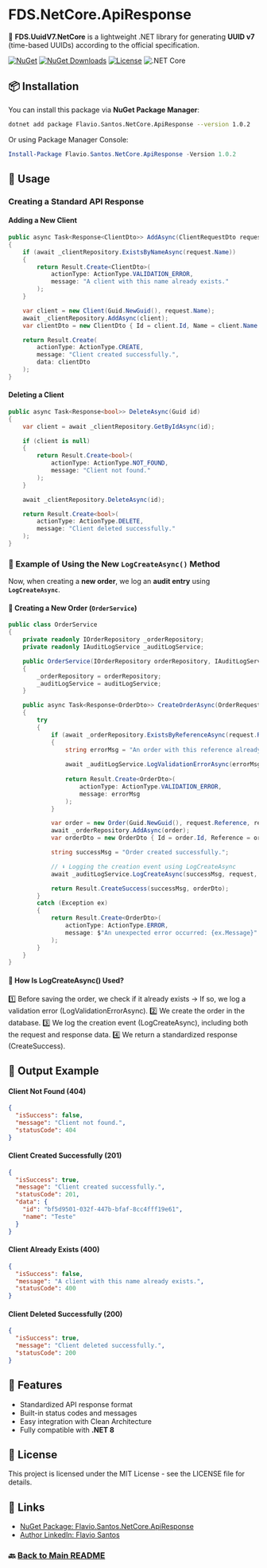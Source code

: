 # FDS.NetCore.ApiResponse

🚀 **FDS.UuidV7.NetCore** is a lightweight .NET library for generating **UUID v7** (time-based UUIDs) according to the official specification.

[![NuGet](https://img.shields.io/nuget/v/Flavio.Santos.NetCore.ApiResponse.svg)](https://www.nuget.org/packages/Flavio.Santos.NetCore.ApiResponse/)
[![NuGet Downloads](https://img.shields.io/nuget/dt/Flavio.Santos.NetCore.ApiResponse.svg)](https://www.nuget.org/packages/Flavio.Santos.NetCore.ApiResponse/)
[![License](https://img.shields.io/badge/license-MIT-blue.svg)](LICENSE)
![.NET Core](https://img.shields.io/badge/.NET%20Core-8.0-blue?logo=dotnet)

## 📦 Installation

You can install this package via **NuGet Package Manager**:

```sh
dotnet add package Flavio.Santos.NetCore.ApiResponse --version 1.0.2
```

Or using Package Manager Console:

```powershell
Install-Package Flavio.Santos.NetCore.ApiResponse -Version 1.0.2
```

## 🚀 Usage

### Creating a Standard API Response

#### Adding a New Client
```csharp
public async Task<Response<ClientDto>> AddAsync(ClientRequestDto request)
{
    if (await _clientRepository.ExistsByNameAsync(request.Name))
    {
        return Result.Create<ClientDto>(
            actionType: ActionType.VALIDATION_ERROR,
            message: "A client with this name already exists."
        );
    }

    var client = new Client(Guid.NewGuid(), request.Name);
    await _clientRepository.AddAsync(client);
    var clientDto = new ClientDto { Id = client.Id, Name = client.Name };

    return Result.Create(
        actionType: ActionType.CREATE,
        message: "Client created successfully.",
        data: clientDto
    );
}
```

#### Deleting a Client
```csharp
public async Task<Response<bool>> DeleteAsync(Guid id)
{
    var client = await _clientRepository.GetByIdAsync(id);

    if (client is null)
    {
        return Result.Create<bool>(
            actionType: ActionType.NOT_FOUND,
            message: "Client not found."
        );
    }

    await _clientRepository.DeleteAsync(id);

    return Result.Create<bool>(
        actionType: ActionType.DELETE,
        message: "Client deleted successfully."
    );
}
```

### 📌 Example of Using the New `LogCreateAsync()` Method

Now, when creating a **new order**, we log an **audit entry** using **`LogCreateAsync`**.

#### 🚀 Creating a New Order (`OrderService`)

```csharp
public class OrderService
{
    private readonly IOrderRepository _orderRepository;
    private readonly IAuditLogService _auditLogService;

    public OrderService(IOrderRepository orderRepository, IAuditLogService auditLogService)
    {
        _orderRepository = orderRepository;
        _auditLogService = auditLogService;
    }

    public async Task<Response<OrderDto>> CreateOrderAsync(OrderRequestDto request)
    {
        try
        {
            if (await _orderRepository.ExistsByReferenceAsync(request.Reference))
            {
                string errorMsg = "An order with this reference already exists.";
                
                await _auditLogService.LogValidationErrorAsync(errorMsg, request);
                
                return Result.Create<OrderDto>(
                    actionType: ActionType.VALIDATION_ERROR,
                    message: errorMsg
                );
            }

            var order = new Order(Guid.NewGuid(), request.Reference, request.Amount);
            await _orderRepository.AddAsync(order);
            var orderDto = new OrderDto { Id = order.Id, Reference = order.Reference, Amount = order.Amount };

            string successMsg = "Order created successfully.";

            // ⬇️ Logging the creation event using LogCreateAsync
            await _auditLogService.LogCreateAsync(successMsg, request, orderDto);

            return Result.CreateSuccess(successMsg, orderDto);
        }
        catch (Exception ex)
        {
            return Result.Create<OrderDto>(
                actionType: ActionType.ERROR,
                message: $"An unexpected error occurred: {ex.Message}"
            );
        }
    }
}
```

#### 📌 How Is LogCreateAsync() Used?

1️⃣ Before saving the order, we check if it already exists → If so, we log a validation error (LogValidationErrorAsync).
2️⃣ We create the order in the database.
3️⃣ We log the creation event (LogCreateAsync), including both the request and response data.
4️⃣ We return a standardized response (CreateSuccess).

## 📌 Output Example

#### Client Not Found (404)
```json
{
  "isSuccess": false,
  "message": "Client not found.",
  "statusCode": 404
}
```

#### Client Created Successfully (201)
```json
{
  "isSuccess": true,
  "message": "Client created successfully.",
  "statusCode": 201,
  "data": {
    "id": "bf5d9501-032f-447b-bfaf-8cc4fff19e61",
    "name": "Teste"
  }
}
```

#### Client Already Exists (400)
```json
{
  "isSuccess": false,
  "message": "A client with this name already exists.",
  "statusCode": 400
}
```

#### Client Deleted Successfully (200)
```json
{
  "isSuccess": true,
  "message": "Client deleted successfully.",
  "statusCode": 200
}
```

## 🎯 Features

- Standardized API response format  
- Built-in status codes and messages  
- Easy integration with Clean Architecture  
- Fully compatible with **.NET 8**  


## 📜 License

This project is licensed under the MIT License - see the LICENSE file for details.

## 🔗 Links

- [NuGet Package: Flavio.Santos.NetCore.ApiResponse](https://www.nuget.org/packages/Flavio.Santos.NetCore.ApiResponse/)  
- [Author LinkedIn: Flavio Santos](https://www.linkedin.com/in/flavio-santos-ti/)

### 🔙 [Back to Main README](../README.md)
